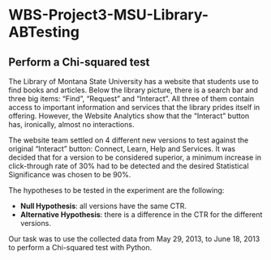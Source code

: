 # WBS-Project3-MSU-Library-ABTesting
## Perform a Chi-squared test

The Library of Montana State University has a website that students use to find books and articles. Below the library picture, there is a search bar and three big items: “Find”, “Request” and “Interact”. All three of them contain access to important information and services that the library prides itself in offering. However, the Website Analytics show that the “Interact” button has, ironically, almost no interactions. 

The website team settled on 4 different new versions to test against the original “Interact” button: Connect, Learn, Help and Services. It was decided that for a version to be considered superior, a minimum increase in click-through rate of 30% had to be detected and the desired Statistical Significance was chosen to be 90%.

The hypotheses to be tested in the experiment are the following:  
     
- **Null Hypothesis**: all versions have the same CTR.  
- **Alternative Hypothesis**: there is a difference in the CTR for the different versions.  

Our task was to use the collected data from May 29, 2013, to June 18, 2013 to perform a Chi-squared test with Python.

